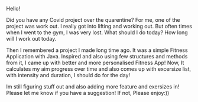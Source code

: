 Hello!

Did you have any Covid project over the quarentine?
For me, one of the project was work out. I really got into lifting and working out.
But often times when I went to the gym, I was very lost. What should I do today? How long will I work out today.

Then I remembered a project I made long time ago. It was a simple Fitness Application with Java.
Inspired and also using few structures and methods from it, I came up with better and more personalised Fitness App! 
Now, It calculates my aim progress over time and also comes up with excersize list, with intensity and duration, I should do for the day!

Im still figuring stuff out and also adding more feature and exersizes in! Please let me know if you have a suggestion!
If not, Please enjoy:))
